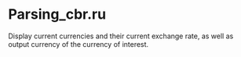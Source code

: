 # Parsing_cbr.ru
Display current currencies and their current exchange rate, as well as output currency of the currency of interest.
